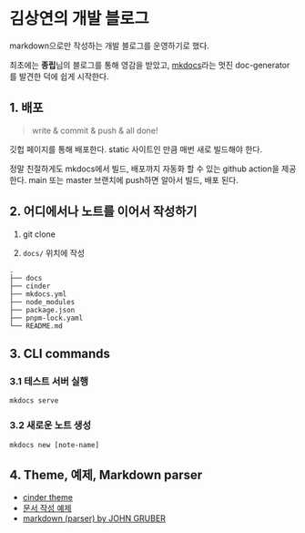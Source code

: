 # 김상연의 개발 블로그

markdown으로만 작성하는 개발 블로그를 운영하기로 했다.

최초에는 **종립**님의 블로그를 통해 영감을 받았고, [mkdocs](https://github.com/mkdocs/mkdocs)라는 멋진
doc-generator를 발견한 덕에 쉽게 시작한다.

## 1. 배포

> write & commit & push & all done!

깃헙 페이지를 통해 배포한다. static 사이트인 만큼 매번 새로 빌드해야 한다.

정말 친절하게도 mkdocs에서 빌드, 배포까지 자동화 할 수 있는 github action을 제공한다. main 또는 master
브랜치에 push하면 알아서 빌드, 배포 된다.

## 2. 어디에서나 노트를 이어서 작성하기

1. git clone

2. `docs/` 위치에 작성

```tree
.
├── docs
├── cinder
├── mkdocs.yml
├── node_modules
├── package.json
├── pnpm-lock.yaml
└── README.md
```

## 3. CLI commands

### 3.1 테스트 서버 실행

`mkdocs serve`

### 3.2 새로운 노트 생성

`mkdocs new [note-name]`

## 4. Theme, 예제, Markdown parser

- [cinder theme](https://sourcefoundry.org/cinder/)
- [문서 작성 예제](https://sourcefoundry.org/cinder/specimen/)
- [markdown (parser) by JOHN GRUBER](https://daringfireball.net/projects/markdown/)
